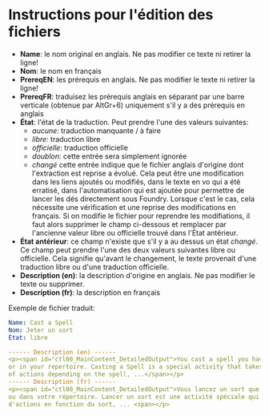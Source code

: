 # Instructions pour l'édition des fichiers

* **Name**: le nom original en anglais. Ne pas modifier ce texte ni retirer la ligne!
* **Nom**: le nom en français
* **PrereqEN**: les prérequis en anglais. Ne pas modifier le texte ni retirer la ligne!
* **PrereqFR**: traduisez les prérequis anglais en séparant par une barre verticale (obtenue par AltGr+6) uniquement s'il y a des prérequis en anglais
* **État**: l'état de la traduction. Peut prendre l'une des valeurs suivantes:
  * *aucune*: traduction manquante / à faire
  * *libre*: traduction libre
  * *officielle*: traduction officielle
  * *doublon*: cette entrée sera simplement ignorée
  * *changé* cette entrée indique que le fichier anglais d'origine dont l'extraction est reprise a évolué. Cela peut être une modification dans les liens ajoutés ou modifiés, dans le texte en vo qui a été erratisé, dans l'automatisation qui est ajoutée pour permettre de lancer les dés directement sous Foundry. Lorsque c'est le cas, cela nécessite une vérification et une reprise des modifications en français. Si on modifie le fichier pour reprendre les modifiations, il faut alors supprimer le champ ci-dessous et remplacer par l'ancienne valeur libre ou officielle trouvé dans l'État antérieur.
* **État antérieur**: ce champ n'existe que s'il y a au dessus un état _changé_. Ce champ peut prendre l'une des deux valeurs suivantes libre ou officielle. Cela signifie qu'avant le changement, le texte provenait d'une traduction libre ou d'une traduction officielle.
* **Description (en)**: la description d'origine en anglais. Ne pas modifier le texte ou supprimer.
* **Description (fr)**: la description en français

Exemple de fichier traduit:
```yaml
Name: Cast a Spell
Nom: Jeter un sort
État: libre

------ Description (en) ------
<p><span id="ctl00_MainContent_DetailedOutput">You cast a spell you have prepared 
or in your repertoire. Casting a Spell is a special activity that takes a variable number 
of actions depending on the spell, ...</span></p>
------ Description (fr) ------
<p><span id="ctl00_MainContent_DetailedOutput">Vous lancez un sort que vous avez préparé 
ou dans votre répertoire. Lancer un sort est une activité spéciale qui prend un nombre variable 
d'actions en fonction du sort, ... <span></p>
```
